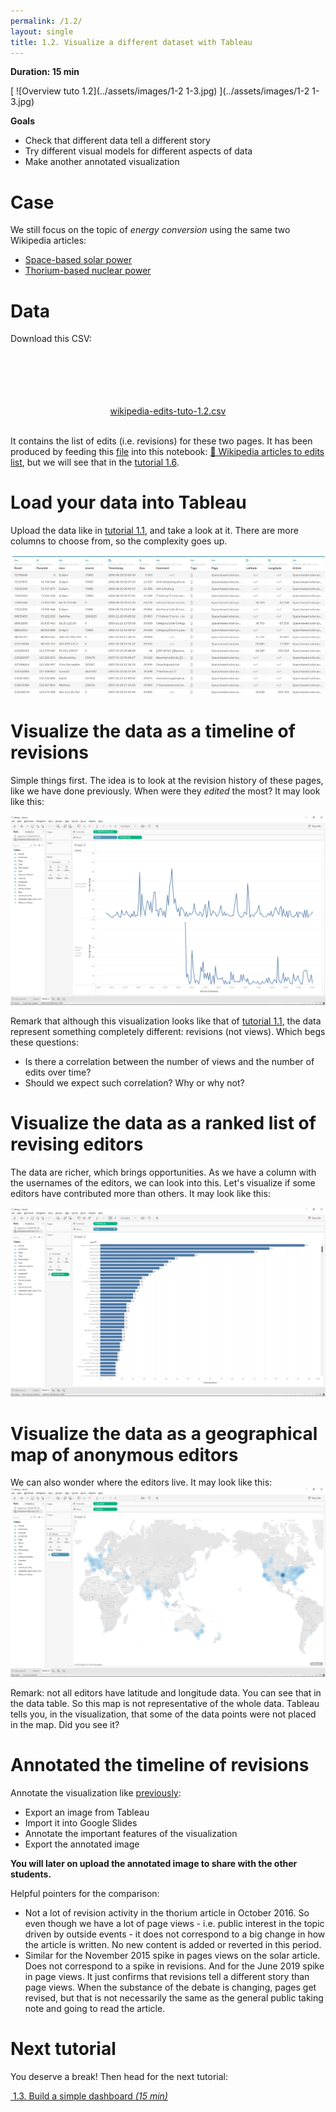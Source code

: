 ```yaml
---
permalink: /1.2/
layout: single
title: 1.2. Visualize a different dataset with Tableau
---
```


**Duration: 15 min**

[
	![Overview tuto 1.2](../assets/images/1-2 1-3.jpg)
](../assets/images/1-2 1-3.jpg)

**Goals**
* Check that different data tell a different story
* Try different visual models for different aspects of data
* Make another annotated visualization

# Case

We still focus on the topic of *energy conversion* using the same two Wikipedia articles:
* [Space-based solar power](https://en.wikipedia.org/wiki/Space-based_solar_power)
* [Thorium-based nuclear power](https://en.wikipedia.org/wiki/Thorium-based_nuclear_power)

# Data

Download this CSV:

<center><a href="../assets/data/1-2/wikipedia-edits-tuto-1.2.csv">
	<i class="fas fa-file-csv" style="font-size:5em"></i><br>
	wikipedia-edits-tuto-1.2.csv
</a><br><br></center>

It contains the list of edits (i.e. revisions) for these two pages. It has been produced by feeding this [<i class="fas fa-file-csv"></i> file](../assets/data/1-2/wikipedia-articles-tuto-1.2.csv) into this notebook: [🍹&nbsp;Wikipedia articles to edits list](https://colab.research.google.com/github/jacomyma/mapping-controversies/blob/main/notebooks/Wikipedia_articles_to_edits_list.ipynb), but we will see that in the [tutorial 1.6](../1.6/).
# Load your data into Tableau

Upload the data like in [tutorial 1.1](../1.1/), and take a look at it. There are more columns to choose from, so the complexity goes up.

[
	![Data table](../assets/images/1-2/data-table.png)
](../assets/images/1-2/data-table.png)

# Visualize the data as a timeline of revisions

Simple things first. The idea is to look at the revision history of these pages, like we have done previously. When were they *edited* the most? It may look like this:

[
	![Timeline of revisions](../assets/images/1-2/tableau-timelime-revisions-2.png)
](../assets/images/1-2/tableau-timelime-revisions-2.png)

Remark that although this visualization looks like that of [tutorial 1.1](../1.1/), the data represent something completely different: revisions (not views). Which begs these questions:
* Is there a correlation between the number of views and the number of edits over time?
* Should we expect such correlation? Why or why not?

# Visualize the data as a ranked list of revising editors 

The data are richer, which brings opportunities. As we have a column with the usernames of the editors, we can look into this. Let's visualize if some editors have contributed more than others. It may look like this:

[
	![Ranked editors](../assets/images/1-2/tableau-ranked-list-editors.png)
](../assets/images/1-2/tableau-ranked-list-editors.png)


# Visualize the data as a geographical map of anonymous editors

We can also wonder where the editors live. It may look like this:
[
	![Map](../assets/images/1-2/tableau-geographical-map.png)
](../assets/images/1-2/tableau-geographical-map.png)

Remark: not all editors have latitude and longitude data. You can see that in the data table. So this map is not representative of the whole data. Tableau tells you, in the visualization, that some of the data points were not placed in the map. Did you see it?

# Annotated the timeline of revisions

Annotate the visualization like [previously](../1.1/):
* Export an image from Tableau
* Import it into Google Slides
* Annotate the important features of the visualization
* Export the annotated image

**You will later on upload the annotated image to share with the other students.**

Helpful pointers for the comparison:
- Not a lot of revision activity in the thorium article in October 2016. So even though we have a lot of page views - i.e. public interest in the topic driven by outside events - it does not correspond to a big change in how the article is written. No new content is added or reverted in this period.
- Similar for the November 2015 spike in pages views on the solar article. Does not correspond to a spike in revisions. And for the June 2019 spike in page views. It just confirms that revisions tell a different story than page views.  When the substance of the debate is changing, pages get revised, but that is not necessarily the same as the general public taking note and going to read the article.

# Next tutorial

You deserve a break! Then head for the next tutorial:

[<i class="fas fa-forward"></i>&nbsp;1.3. Build a simple dashboard *(15 min)*](../1.3/)

